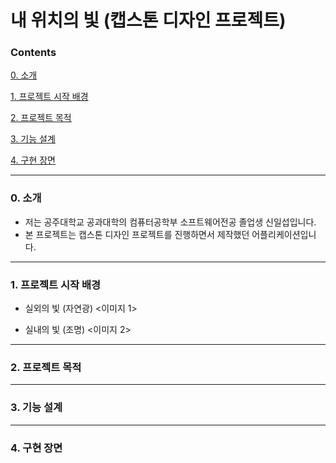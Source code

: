# 내 위치의 빛 (캡스톤 디자인 프로젝트)

### Contents

[0. 소개](#0-소개)

[1. 프로젝트 시작 배경](#1-프로젝트-시작-배경)
   
[2. 프로젝트 목적](#2-프로젝트-목적)

[3. 기능 설계](#3-기능-설계)

[4. 구현 장면](#4-구현-장면)

---

### 0. 소개
* 저는 공주대학교 공과대학의 컴퓨터공학부 소프트웨어전공 졸업생 신일섭입니다.
* 본 프로젝트는 캡스톤 디자인 프로젝트를 진행하면서 제작했던 어플리케이션입니다.

---

### 1. 프로젝트 시작 배경
* 실외의 빛 (자연광)
<이미지 1>

* 실내의 빛 (조명)
<이미지 2>

---

### 2. 프로젝트 목적

---

### 3. 기능 설계

---

### 4. 구현 장면

